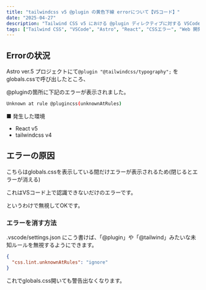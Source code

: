 ```yaml
---
title: "tailwindcss v5 @plugin の黄色下線 errorについて【VSコード】"
date: "2025-04-27"
description: "Tailwind CSS v5 における @plugin ディレクティブに対する VSCode の警告エラーの対処法を紹介します。誤検出であるため無視可能ですが、設定で警告を非表示にする方法も解説します。"
tags: ["Tailwind CSS", "VSCode", "Astro", "React", "CSSエラー", "Web 開発", "フロントエンド"]
---
```


## Errorの状況

Astro ver.5 プロジェクトにて`@plugin "@tailwindcss/typography";` をglobals.cssで呼び出したところ、

@pluginの箇所に下記のエラーが表示されました。

```bash
Unknown at rule @plugincss(unknownAtRules)
```

■ 発生した環境

- React v5
- tailwindcss v4

## エラーの原因

こちらはglobals.cssを表示している間だけエラーが表示されるため(閉じるとエラーが消える)

これはVSコード上で認識できないだけのエラーです。

というわけで無視してOKです。

### エラーを消す方法

.vscode/settings.json にこう書けば、「@plugin」や「@tailwind」みたいな未知ルールを無視するようにできます。

```json
{
  "css.lint.unknownAtRules": "ignore"
}
```

これでglobals.css開いても警告出なくなります。
